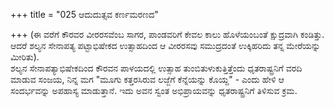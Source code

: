 +++
title = "025 ಆದುದುತ್ಸವ ಕರ್ಣಮರಣದ"

+++
(ಈ ವರೆಗೆ ಕೌರವರ ವೀರರಸವೆಂಬ ಸಾಗರ, ಪಾಂಡವರಿಗೆ ಕೇವಲ ಕಾಲು ಹೊಳೆಯಂಬಂತೆ ಕ್ಷುದ್ರವಾಗಿ ಕಂಡಿತ್ತು. ಆದರೆ ಶಲ್ಯನ ಸೇನಾಪತ್ಯ ಪಟ್ಟಾಭಿಷೇಕದ ಉತ್ಸಾಹದಿಂದ ಆ ವೀರರಸವು ಸಮುದ್ರದಂತೆ ಉಕ್ಕಿಹರಿದು ತನ್ನ ಮೇರೆಯನ್ನು ಮೀರಿತು).  
ಶಲ್ಯನ ಸೇನಾಪತ್ಯಾಭಿಷೇಕದಿಂದ ಕೌರವನ ಪಾಳಯದಲ್ಲಿ ಉತ್ಸಾಹ ತುಂಬಿತುಳುಕುತ್ತಿತ್ತೆಂದು ಧೃತರಾಷ್ಟ್ರನಿಗೆ ವರದಿ ಮಾಡುವ ಸಂಜಯ, ನಿನ್ನ ಮಗ "ಮೂಗು ಕತ್ತರಸಿರುವ ಲಜ್ಜೆಗೆ ಕೆನ್ನೆಯನ್ನು ಕೊಯ್ದ" - ಎಂದು ಹೇಳಿ ಆ ಸಂದರ್ಭವನ್ನು ಅಪಹಾಸ್ಯ ಮಾಡುತ್ತಾನೆ. ಇದು ಅವನ ಸ್ವಂತ ಅಭಿಪ್ರಾಯವನ್ನು ಧೃತರಾಷ್ಟ್ರನಿಗೆ ತಿಳಿಸುವ ಕ್ರಮ.